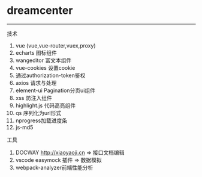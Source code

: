 # dreamcenter
---
技术
1. vue (vue,vue-router,vuex,proxy)
2. echarts  图标组件
3. wangeditor 富文本组件
4. vue-cookies 设置cookie
5. 通过authorization-token鉴权
6. axios 请求与处理
7. element-ui Pagination分页ui组件
8. xss 防注入组件
9. highlight.js 代码高亮组件
10. qs 序列化为url形式
11. nprogress加载进度条
12. js-md5

工具
1. DOCWAY http://xiaoyaoji.cn => 接口文档编辑
2. vscode easymock 插件 => 数据模拟
3. webpack-analyzer前端性能分析

